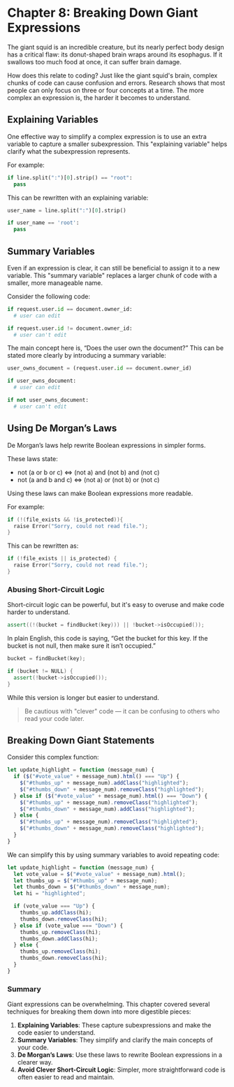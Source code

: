 # Chapter 8: Breaking Down Giant Expressions

The giant squid is an incredible creature, but its nearly perfect body design has a critical flaw: its donut-shaped brain wraps around its esophagus. If it swallows too much food at once, it can suffer brain damage.

How does this relate to coding? Just like the giant squid's brain, complex chunks of code can cause confusion and errors. Research shows that most people can only focus on three or four concepts at a time. The more complex an expression is, the harder it becomes to understand.

## Explaining Variables

One effective way to simplify a complex expression is to use an extra variable to capture a smaller subexpression. This "explaining variable" helps clarify what the subexpression represents.

For example:

```py
if line.split(":")[0].strip() == "root":
  pass
```

This can be rewritten with an explaining variable:

```py
user_name = line.split(":")[0].strip()

if user_name == 'root':
  pass
```

## Summary Variables

Even if an expression is clear, it can still be beneficial to assign it to a new variable. This "summary variable" replaces a larger chunk of code with a smaller, more manageable name.

Consider the following code:

```py
if request.user.id == document.owner_id:
  # user can edit

if request.user.id != document.owner_id:
  # user can't edit
```

The main concept here is, “Does the user own the document?” This can be stated more clearly by introducing a summary variable:

```py
user_owns_document = (request.user.id == document.owner_id)

if user_owns_document:
  # user can edit

if not user_owns_document:
  # user can't edit
```

## Using De Morgan’s Laws

De Morgan’s laws help rewrite Boolean expressions in simpler forms. 

These laws state:

* not (a or b or c) ⇔ (not a) and (not b) and (not c)
* not (a and b and c) ⇔ (not a) or (not b) or (not c)

Using these laws can make Boolean expressions more readable.

For example:

```cpp
if (!(file_exists && !is_protected)){
  raise Error("Sorry, could not read file.");
}
```

This can be rewritten as:

```cpp
if (!file_exists || is_protected) {
  raise Error("Sorry, could not read file.");
}
```

### Abusing Short-Circuit Logic

Short-circuit logic can be powerful, but it's easy to overuse and make code harder to understand.

```cpp
assert((!(bucket = findBucket(key))) || !bucket->isOccupied());
```

In plain English, this code is saying, “Get the bucket for this key. If the bucket is not null, then make sure it isn’t occupied.”

```cpp
bucket = findBucket(key);

if (bucket != NULL) {
  assert(!bucket->isOccupied());
}
```

While this version is longer but easier to understand.

> Be cautious with "clever" code — it can be confusing to others who read your code later.

## Breaking Down Giant Statements

Consider this complex function:

```jsx
let update_highlight = function (message_num) {
  if ($("#vote_value" + message_num).html() === "Up") {
    $("#thumbs_up" + message_num).addClass("highlighted");
    $("#thumbs_down" + message_num).removeClass("highlighted");
  } else if ($("#vote_value" + message_num).html() === "Down") {
    $("#thumbs_up" + message_num).removeClass("highlighted");
    $("#thumbs_down" + message_num).addClass("highlighted");
  } else {
    $("#thumbs_up" + message_num).removeClass("highlighted"); 
    $("#thumbs_down" + message_num).removeClass("highlighted");
  }
}
```

We can simplify this by using summary variables to avoid repeating code:

```jsx
let update_highlight = function (message_num) {
  let vote_value = $("#vote_value" + message_num).html();
  let thumbs_up = $("#thumbs_up" + message_num);
  let thumbs_down = $("#thumbs_down" + message_num);
  let hi = "highlighted";

  if (vote_value === "Up") {
    thumbs_up.addClass(hi);
    thumbs_down.removeClass(hi);
  } else if (vote_value === "Down") {
    thumbs_up.removeClass(hi);
    thumbs_down.addClass(hi);
  } else {
    thumbs_up.removeClass(hi);
    thumbs_down.removeClass(hi);
  }
}
```

### Summary

Giant expressions can be overwhelming. This chapter covered several techniques for breaking them down into more digestible pieces:

1. **Explaining Variables**: These capture subexpressions and make the code easier to understand.
2. **Summary Variables**: They simplify and clarify the main concepts of your code.
3. **De Morgan’s Laws**: Use these laws to rewrite Boolean expressions in a clearer way.
4. **Avoid Clever Short-Circuit Logic**: Simpler, more straightforward code is often easier to read and maintain.
